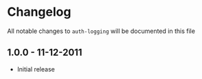 # Changelog

All notable changes to `auth-logging` will be documented in this file

## 1.0.0 - 11-12-2011
- Initial release
